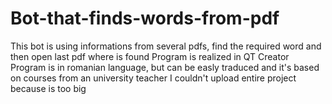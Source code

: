 # Bot-that-finds-words-from-pdf
This bot is using informations from several pdfs, find the required word and then open last pdf where is found
Program is realized in QT Creator
Program is in romanian language, but can be easly traduced and it's based on courses from an university teacher
I couldn't upload entire project because is too big
